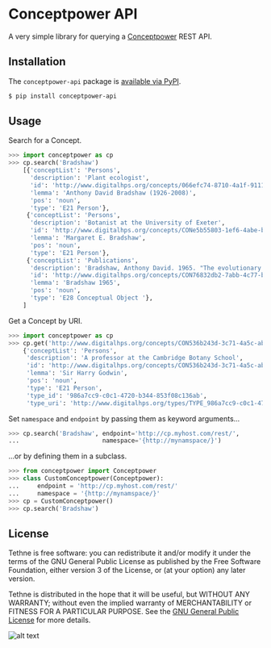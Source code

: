 Conceptpower API
================
A very simple library for querying a [Conceptpower](http://conceptpower.sourceforge.net/)
REST API.

Installation
------------
The ``conceptpower-api`` package is [available via PyPI](https://pypi.python.org/pypi?name=conceptpower-api&version=1.0&:action=display). 

```bash
$ pip install conceptpower-api
```

Usage
-----
Search for a Concept.

```python
>>> import conceptpower as cp
>>> cp.search('Bradshaw')
    [{'conceptList': 'Persons',
      'description': 'Plant ecologist',
      'id': 'http://www.digitalhps.org/concepts/066efc74-8710-4a1f-9111-3a27d880438e',
      'lemma': 'Anthony David Bradshaw (1926-2008)',
      'pos': 'noun',
      'type': 'E21 Person'},
     {'conceptList': 'Persons',
      'description': 'Botanist at the University of Exeter',
      'id': 'http://www.digitalhps.org/concepts/CONe5b55803-1ef6-4abe-b81c-1493e97421df',
      'lemma': 'Margaret E. Bradshaw',
      'pos': 'noun',
      'type': 'E21 Person'},
     {'conceptList': 'Publications',
      'description': 'Bradshaw, Anthony David. 1965. "The evolutionary significance of phenotypic plasticity in plants." Advances in Genetics 13: 115-155.',
      'id': 'http://www.digitalhps.org/concepts/CON76832db2-7abb-4c77-b08e-239017b6a585',
      'lemma': 'Bradshaw 1965',
      'pos': 'noun',
      'type': 'E28 Conceptual Object '},
    ]
```

Get a Concept by URI.

```python
>>> import conceptpower as cp
>>> cp.get('http://www.digitalhps.org/concepts/CON536b243d-3c71-4a5c-ab79-3c7f12765b3f')
    {'conceptList': 'Persons',
     'description': 'A professor at the Cambridge Botany School',
     'id': 'http://www.digitalhps.org/concepts/CON536b243d-3c71-4a5c-ab79-3c7f12765b3f',
     'lemma': 'Sir Harry Godwin',
     'pos': 'noun',
     'type': 'E21 Person',
     'type_id': '986a7cc9-c0c1-4720-b344-853f08c136ab',
     'type_uri': 'http://www.digitalhps.org/types/TYPE_986a7cc9-c0c1-4720-b344-853f08c136ab'}
```

Set ``namespace`` and ``endpoint`` by passing them as keyword arguments...

```python
>>> cp.search('Bradshaw', endpoint='http://cp.myhost.com/rest/', 
...                       namespace='{http://mynamspace/}')
```

...or by defining them in a subclass.

```python
>>> from conceptpower import Conceptpower
>>> class CustomConceptpower(Conceptpower):
...     endpoint = 'http://cp.myhost.com/rest/'
...     namespace = '{http://mynamspace/}'
>>> cp = CustomConceptpower()
>>> cp.search('Bradshaw')
```

License
-------
Tethne is free software: you can redistribute it and/or modify
it under the terms of the GNU General Public License as published by
the Free Software Foundation, either version 3 of the License, or
(at your option) any later version.

Tethne is distributed in the hope that it will be useful,
but WITHOUT ANY WARRANTY; without even the implied warranty of
MERCHANTABILITY or FITNESS FOR A PARTICULAR PURPOSE.  See the
[GNU General Public License](http://www.gnu.org/licenses/) for more details.

![alt text](http://www.gnu.org/graphics/gplv3-127x51.png "GNU GPL 3")

